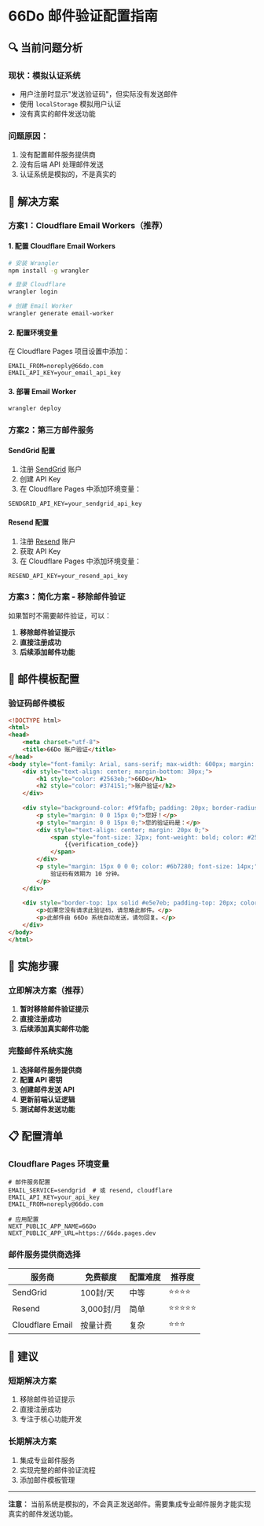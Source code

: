 # 66Do 邮件验证配置指南

## 🔍 当前问题分析

### **现状：模拟认证系统**
- 用户注册时显示"发送验证码"，但实际没有发送邮件
- 使用 `localStorage` 模拟用户认证
- 没有真实的邮件发送功能

### **问题原因：**
1. 没有配置邮件服务提供商
2. 没有后端 API 处理邮件发送
3. 认证系统是模拟的，不是真实的

## 🚀 解决方案

### **方案1：Cloudflare Email Workers（推荐）**

#### 1. 配置 Cloudflare Email Workers
```bash
# 安装 Wrangler
npm install -g wrangler

# 登录 Cloudflare
wrangler login

# 创建 Email Worker
wrangler generate email-worker
```

#### 2. 配置环境变量
在 Cloudflare Pages 项目设置中添加：
```
EMAIL_FROM=noreply@66do.com
EMAIL_API_KEY=your_email_api_key
```

#### 3. 部署 Email Worker
```bash
wrangler deploy
```

### **方案2：第三方邮件服务**

#### **SendGrid 配置**
1. 注册 [SendGrid](https://sendgrid.com/) 账户
2. 创建 API Key
3. 在 Cloudflare Pages 中添加环境变量：
```
SENDGRID_API_KEY=your_sendgrid_api_key
```

#### **Resend 配置**
1. 注册 [Resend](https://resend.com/) 账户
2. 获取 API Key
3. 在 Cloudflare Pages 中添加环境变量：
```
RESEND_API_KEY=your_resend_api_key
```

### **方案3：简化方案 - 移除邮件验证**

如果暂时不需要邮件验证，可以：

1. **移除邮件验证提示**
2. **直接注册成功**
3. **后续添加邮件功能**

## 📧 邮件模板配置

### **验证码邮件模板**
```html
<!DOCTYPE html>
<html>
<head>
    <meta charset="utf-8">
    <title>66Do 账户验证</title>
</head>
<body style="font-family: Arial, sans-serif; max-width: 600px; margin: 0 auto; padding: 20px;">
    <div style="text-align: center; margin-bottom: 30px;">
        <h1 style="color: #2563eb;">66Do</h1>
        <h2 style="color: #374151;">账户验证</h2>
    </div>
    
    <div style="background-color: #f9fafb; padding: 20px; border-radius: 8px; margin-bottom: 20px;">
        <p style="margin: 0 0 15px 0;">您好！</p>
        <p style="margin: 0 0 15px 0;">您的验证码是：</p>
        <div style="text-align: center; margin: 20px 0;">
            <span style="font-size: 32px; font-weight: bold; color: #2563eb; background-color: #eff6ff; padding: 15px 30px; border-radius: 8px; display: inline-block;">
                {{verification_code}}
            </span>
        </div>
        <p style="margin: 15px 0 0 0; color: #6b7280; font-size: 14px;">
            验证码有效期为 10 分钟。
        </p>
    </div>
    
    <div style="border-top: 1px solid #e5e7eb; padding-top: 20px; color: #6b7280; font-size: 12px;">
        <p>如果您没有请求此验证码，请忽略此邮件。</p>
        <p>此邮件由 66Do 系统自动发送，请勿回复。</p>
    </div>
</body>
</html>
```

## 🔧 实施步骤

### **立即解决方案（推荐）**

1. **暂时移除邮件验证提示**
2. **直接注册成功**
3. **后续添加真实邮件功能**

### **完整邮件系统实施**

1. **选择邮件服务提供商**
2. **配置 API 密钥**
3. **创建邮件发送 API**
4. **更新前端认证逻辑**
5. **测试邮件发送功能**

## 📋 配置清单

### **Cloudflare Pages 环境变量**
```
# 邮件服务配置
EMAIL_SERVICE=sendgrid  # 或 resend, cloudflare
EMAIL_API_KEY=your_api_key
EMAIL_FROM=noreply@66do.com

# 应用配置
NEXT_PUBLIC_APP_NAME=66Do
NEXT_PUBLIC_APP_URL=https://66do.pages.dev
```

### **邮件服务提供商选择**

| 服务商 | 免费额度 | 配置难度 | 推荐度 |
|--------|----------|----------|--------|
| SendGrid | 100封/天 | 中等 | ⭐⭐⭐⭐ |
| Resend | 3,000封/月 | 简单 | ⭐⭐⭐⭐⭐ |
| Cloudflare Email | 按量计费 | 复杂 | ⭐⭐⭐ |

## 🎯 建议

### **短期解决方案**
1. 移除邮件验证提示
2. 直接注册成功
3. 专注于核心功能开发

### **长期解决方案**
1. 集成专业邮件服务
2. 实现完整的邮件验证流程
3. 添加邮件模板管理

---

**注意：** 当前系统是模拟的，不会真正发送邮件。需要集成专业邮件服务才能实现真实的邮件发送功能。
